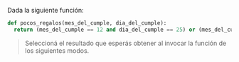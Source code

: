 Dada la siguiente función:

``` python
def pocos_regalos(mes_del_cumple, dia_del_cumple):
  return (mes_del_cumple == 12 and dia_del_cumple == 25) or (mes_del_cumple == 1 and dia_del_cumple == 1)  
```

> Seleccioná el resultado que esperás obtener al invocar la función de los siguientes modos.